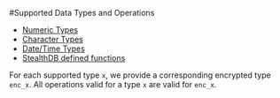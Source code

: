 #Supported Data Types and Operations

* [Numeric Types](src/numeric.md)
* [Character Types](src/character.md)
* [Date/Time Types](src/datetime.md)
* [StealthDB defined functions](src/utils.md)

For each supported type `x`, we provide a corresponding encrypted type `enc_x`. All operations valid for a type `x` are valid for `enc_x`.

